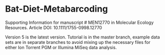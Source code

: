 # Bat-Diet-Metabarcoding
Supporting Information for manuscript # MEN12770 in Molecular Ecology Resources. Article DOI: 10.1111/1755-0998.12770

Version 5 is the latest version. Tutorial is in the master branch, example data sets are in separate branches to avoid mixing up the necessary files for either Ion Torrent PGM or Illumina MiSeq data analysis.
